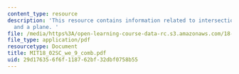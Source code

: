 ```yaml
---
content_type: resource
description: 'This resource contains information related to intersection of a line
  and a plane. '
file: /media/https%3A/open-learning-course-data-rc.s3.amazonaws.com/18-02sc-multivariable-calculus-fall-2010/29d176356f6f118762bf32dbf0758b55_MIT18_02SC_we_9_comb.pdf
file_type: application/pdf
resourcetype: Document
title: MIT18_02SC_we_9_comb.pdf
uid: 29d17635-6f6f-1187-62bf-32dbf0758b55
---
```

